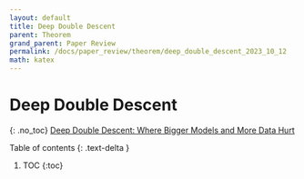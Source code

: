 ```yaml
---
layout: default
title: Deep Double Descent
parent: Theorem
grand_parent: Paper Review
permalink: /docs/paper_review/theorem/deep_double_descent_2023_10_12
math: katex
---
```


# Deep Double Descent
{: .no_toc}
[Deep Double Descent: Where Bigger Models and More Data Hurt](https://arxiv.org/abs/1912.02292)

Table of contents
{: .text-delta }
1. TOC
{:toc}
